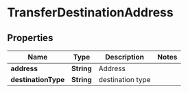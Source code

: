 

# TransferDestinationAddress


## Properties

| Name | Type | Description | Notes |
|------------ | ------------- | ------------- | -------------|
|**address** | **String** | Address |  |
|**destinationType** | **String** | destination type |  |




